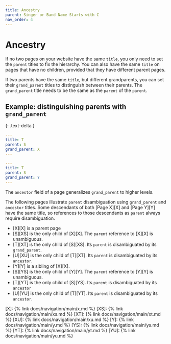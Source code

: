 ```yaml
---
title: Ancestry
parent: Singer or Band Name Starts with C
nav_order: 4
---
```


# Ancestry

If no two pages on your website have the same `title`, you only need to set the `parent` titles to fix the hierarchy. You can also have the same `title` on pages that have no children, provided that they have different parent pages.

If two parents have the same `title`, but different grandparents, you can set their `grand_parent` titles to distinguish between their parents. The `grand_parent` title needs to be the same as the `parent` of the `parent`.

## Example: distinguishing parents with `grand_parent`
{: .text-delta }

```yaml
---
title: T
parent: S
grand_parent: X
---
```

```yaml
---
title: T
parent: S
grand_parent: Y
---
```

The `ancestor` field of a page generalizes `grand_parent` to higher levels.

The following pages illustrate `parent` disambiguation using `grand_parent` and `ancestor` titles. Some descendants of both [Page X][X] and [Page Y][Y] have the same title, so references to those descendants as `parent` always require disambiguation.

- [X][X] is a parent page
- [S][XS] is the only child of [X][X]. The `parent` reference to [X][X] is unambiguous.
- [T][XT] is the only child of [S][XS]. Its `parent` is disambiguated by its `grand_parent`.
- [U][XU] is the only child of [T][XT]. Its `parent` is disambiguated by its `ancestor`.
- [Y][Y] is a sibling of [X][X].
- [S][YS] is the only child of [Y][Y]. The `parent` reference to [Y][Y] is unambiguous.
- [T][YT] is the only child of [S][YS]. Its `parent` is disambiguated by its `ancestor`
- [U][YU] is the only child of [T][YT]. Its `parent` is disambiguated by its `ancestor`.

[X]: {% link docs/navigation/main/x.md %}
[XS]: {% link docs/navigation/main/xs.md %}
[XT]: {% link docs/navigation/main/xt.md %}
[XU]: {% link docs/navigation/main/xu.md %}
[Y]: {% link docs/navigation/main/y.md %}
[YS]: {% link docs/navigation/main/ys.md %}
[YT]: {% link docs/navigation/main/yt.md %}
[YU]: {% link docs/navigation/main/yu.md %}
